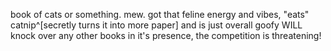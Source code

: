 book of cats or something.
	mew.
got that feline energy and vibes, "eats" catnip^[secretly turns it into more paper] and is just overall goofy
WILL knock over any other books in it's presence, the competition is threatening!

